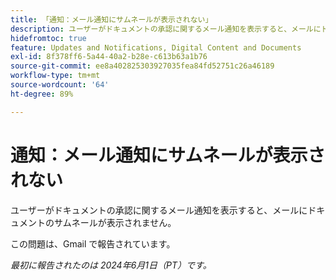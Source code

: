 ```yaml
---
title: 「通知：メール通知にサムネールが表示されない」
description: ユーザーがドキュメントの承認に関するメール通知を表示すると、メールにドキュメントのサムネールが表示されません。
hidefromtoc: true
feature: Updates and Notifications, Digital Content and Documents
exl-id: 8f378ff6-5a44-40a2-b28e-c613b63a1b76
source-git-commit: ee8a402825303927035fea84fd52751c26a46189
workflow-type: tm+mt
source-wordcount: '64'
ht-degree: 89%

---
```


# 通知：メール通知にサムネールが表示されない

<!--
>[!NOTE]
>
>This issue was fixed on July 25, 2024.
-->

ユーザーがドキュメントの承認に関するメール通知を表示すると、メールにドキュメントのサムネールが表示されません。

この問題は、Gmail で報告されています。

_最初に報告されたのは 2024年6月1日（PT）です。_
